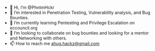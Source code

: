 - 👋 Hi, I’m @PhntmHckr
- 👀 I’m interested in Penetration Testing, Vulnerablitly analysis, and Bug Bounties. 
- 🌱 I’m currently learning Pentesting and Privilege Escalation on eccouncil.org
- 💞️ I’m looking to collaborate on bug bounties and looking for a mentor and Networking with others.
- 📫 How to reach me ahug.hackz@gmail.com

<!---
PhntmHckr/PhntmHckr is a ✨ special ✨ repository because its `README.md` (this file) appears on your GitHub profile.
You can click the Preview link to take a look at your changes.
--->

